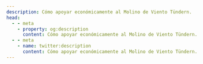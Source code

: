 ```yaml
---
description: Cómo apoyar económicamente al Molino de Viento Tündern.
head:
  - - meta
    - property: og:description
      content: Cómo apoyar económicamente al Molino de Viento Tündern.
  - - meta
    - name: twitter:description
      content: Cómo apoyar económicamente al Molino de Viento Tündern.
---
```



<script setup>
import Donate from '../pages/Donate.vue'
</script>

<Donate />
